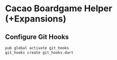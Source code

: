 # Cacao Boardgame Helper (+Expansions)

<!-- TODO -->

## Configure Git Hooks
``` bash
pub global activate git_hooks
git_hooks create git_hooks.dart
```
